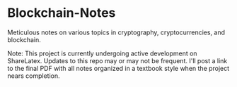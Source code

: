 # Blockchain-Notes
Meticulous notes on various topics in cryptography, cryptocurrencies, and blockchain.

Note: This project is currently undergoing active development on ShareLatex. Updates to this repo may or may not be frequent. I'll post a link to the final PDF with all notes organized in a textbook style when the project nears completion.


